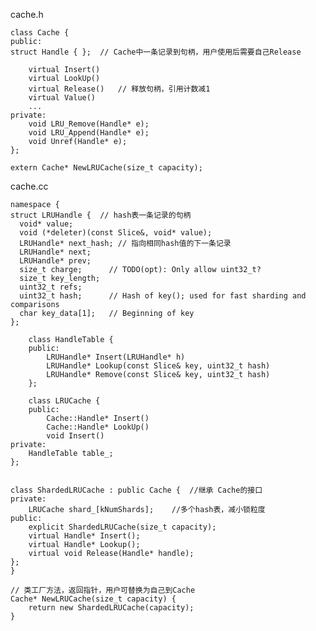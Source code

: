 cache.h

    class Cache {
    public:
	struct Handle { };  // Cache中一条记录到句柄，用户使用后需要自己Release

        virtual Insert()
        virtual LookUp()
        virtual Release()   // 释放句柄，引用计数减1
        virtual Value()
        ...
    private:
        void LRU_Remove(Handle* e);
        void LRU_Append(Handle* e);
        void Unref(Handle* e);
    };
    
    extern Cache* NewLRUCache(size_t capacity);

    
cache.cc

    namespace {
	struct LRUHandle {	// hash表一条记录的句柄
	  void* value;
	  void (*deleter)(const Slice&, void* value);
	  LRUHandle* next_hash;	// 指向相同hash值的下一条记录
	  LRUHandle* next;
	  LRUHandle* prev;
	  size_t charge;      // TODO(opt): Only allow uint32_t?
	  size_t key_length;
	  uint32_t refs;
	  uint32_t hash;      // Hash of key(); used for fast sharding and comparisons
	  char key_data[1];   // Beginning of key
	};

        class HandleTable {
        public:
            LRUHandle* Insert(LRUHandle* h)
            LRUHandle* Lookup(const Slice& key, uint32_t hash)
            LRUHandle* Remove(const Slice& key, uint32_t hash)
        };
        
        class LRUCache {
        public:
            Cache::Handle* Insert()
            Cache::Handle* LookUp()
            void Insert()
	private:
	    HandleTable table_;
	};


	class ShardedLRUCache : public Cache {  //继承 Cache的接口
	private:	    
	    LRUCache shard_[kNumShards];	//多个hash表，减小锁粒度
	public:
	    explicit ShardedLRUCache(size_t capacity);
	    virtual Handle* Insert();
	    virtual Handle* Lookup();
	    virtual void Release(Handle* handle);
	};
    }

    // 类工厂方法，返回指针，用户可替换为自己到Cache
    Cache* NewLRUCache(size_t capacity) {
        return new ShardedLRUCache(capacity);
    }

    
    
